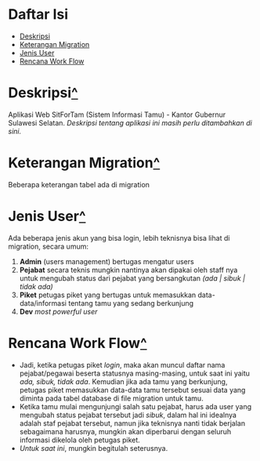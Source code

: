 # Daftar Isi
- [Deskripsi](#deskripsi)
- [Keterangan Migration](#keterangan-migration)
- [Jenis User](#jenis-user)
- [Rencana Work Flow](#rencana-work-flow)

# Deskripsi[^](#daftar-isi)
 Aplikasi Web SitForTam (Sistem Informasi Tamu) - Kantor Gubernur Sulawesi Selatan. _Deskripsi tentang aplikasi ini masih perlu ditambahkan di sini._

# Keterangan Migration[^](#daftar-isi)
Beberapa keterangan tabel ada di migration

# Jenis User[^](#daftar-isi)
Ada beberapa jenis akun yang bisa login, lebih teknisnya bisa lihat di migration, secara umum:
1. **Admin** (users management) bertugas mengatur users
2. **Pejabat** secara teknis mungkin nantinya akan dipakai oleh staff nya untuk mengubah status dari pejabat yang bersangkutan *(ada | sibuk | tidak ada)*
3. **Piket** petugas piket yang bertugas untuk memasukkan data-data/informasi tentang tamu yang sedang berkunjung
4. **Dev** *most powerful user*

# Rencana Work Flow[^](#daftar-isi)
- Jadi, ketika petugas piket _login_, maka akan muncul daftar nama pejabat/pegawai beserta statusnya masing-masing, untuk saat ini yaitu _ada, sibuk, tidak ada_. Kemudian jika ada tamu yang berkunjung, petugas piket memasukkan data-data tamu tersebut sesuai data yang diminta pada tabel database di file migration untuk tamu.
- Ketika tamu mulai mengunjungi salah satu pejabat, harus ada user yang mengubah status pejabat tersebut jadi _sibuk_, dalam hal ini idealnya adalah staf pejabat tersebut, namun jika teknisnya nanti tidak berjalan sebagaimana harusnya, mungkin akan diperbarui dengan seluruh informasi dikelola oleh petugas piket.
- _Untuk saat ini_, mungkin begitulah seterusnya.
